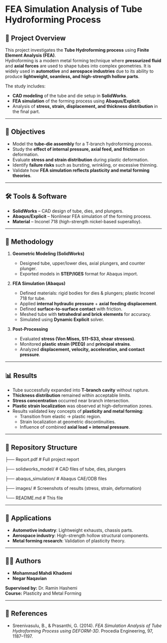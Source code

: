 # FEA Simulation Analysis of Tube Hydroforming Process

## 📌 Project Overview
This project investigates the **Tube Hydroforming process** using **Finite Element Analysis (FEA)**.  
Hydroforming is a modern metal forming technique where **pressurized fluid** and **axial forces** are used to shape tubes into complex geometries. It is widely used in **automotive** and **aerospace industries** due to its ability to produce **lightweight, seamless, and high-strength hollow parts**.

The study includes:
- **CAD modeling** of the tube and die setup in **SolidWorks**.
- **FEA simulation** of the forming process using **Abaqus/Explicit**.
- Analysis of **stress, strain, displacement, and thickness distribution** in the final part.

---

## 🎯 Objectives
- Model the **tube-die assembly** for a T-branch hydroforming process.
- Study the **effect of internal pressure, axial feed, and friction** on deformation.
- Evaluate **stress and strain distribution** during plastic deformation.
- Identify **failure risks** such as bursting, wrinkling, or excessive thinning.
- Validate how **FEA simulation reflects plasticity and metal forming theories**.

---

## 🛠 Tools & Software
- **SolidWorks** – CAD design of tube, dies, and plungers.  
- **Abaqus/Explicit** – Nonlinear FEA simulation of the forming process.  
- **Material** – Inconel 718 (high-strength nickel-based superalloy).  

---

## 📐 Methodology
1. **Geometric Modeling (SolidWorks)**  
   - Designed tube, upper/lower dies, axial plungers, and counter plunger.  
   - Exported models in **STEP/IGES** format for Abaqus import.  

2. **FEA Simulation (Abaqus)**  
   - Defined materials: rigid bodies for dies & plungers; plastic Inconel 718 for tube.  
   - Applied **internal hydraulic pressure** + **axial feeding displacement**.  
   - Defined **surface-to-surface contact** with friction.  
   - Meshed tube with **tetrahedral and brick elements** for accuracy.  
   - Simulated using **Dynamic Explicit** solver.  

3. **Post-Processing**  
   - Evaluated **stress (Von Mises, S11–S33, shear stresses)**.  
   - Monitored **plastic strain (PEEQ)** and **principal strains**.  
   - Analyzed **displacement, velocity, acceleration, and contact pressure**.  

---

## 📊 Results
- Tube successfully expanded into **T-branch cavity** without rupture.  
- **Thickness distribution** remained within acceptable limits.  
- **Stress concentration** occurred near branch intersection.  
- **Plastic strain localization** was observed at high-deformation zones.  
- Results validated key concepts of **plasticity and metal forming**:
  - Transition from elastic → plastic region.  
  - Strain localization at geometric discontinuities.  
  - Influence of combined **axial load + internal pressure**.  

---

## 📂 Repository Structure
├── Report.pdf # Full project report

├── solidworks_model/ # CAD files of tube, dies, plungers

├── abaqus_simulation/ # Abaqus CAE/ODB files

├── images/ # Screenshots of results (stress, strain, deformation)

└── README.md # This file


---

## 🔬 Applications
- **Automotive industry**: Lightweight exhausts, chassis parts.  
- **Aerospace industry**: High-strength hollow structural components.  
- **Metal forming research**: Validation of plasticity theory.  

---

## 👨‍🎓 Authors
- **Mohammad Mahdi Khademi**  
- **Negar Naqavian**  

**Supervised by:** Dr. Ramin Hashemi  
**Course:** Plasticity and Metal Forming  

---

## 📖 References
- Sreenivasulu, B., & Prasanthi, G. (2014). *FEA Simulation Analysis of Tube Hydroforming Process using DEFORM-3D*. Procedia Engineering, 97, 1187–1197.  

